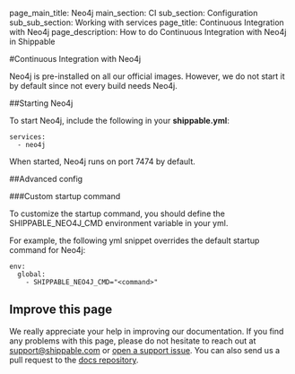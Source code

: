 page_main_title: Neo4j
main_section: CI
sub_section: Configuration
sub_sub_section: Working with services
page_title: Continuous Integration with Neo4j
page_description: How to do Continuous Integration with Neo4j in Shippable

#Continuous Integration with Neo4j

Neo4j is pre-installed on all our official images. However, we do not start it by default since not every build needs Neo4j.

##Starting Neo4j

To start Neo4j, include the following in your **shippable.yml**:

```
services:
  - neo4j
```

When started, Neo4j runs on port 7474 by default.

##Advanced config

###Custom startup command

To customize the startup command, you should define the SHIPPABLE_NEO4J_CMD environment variable in your yml.

For example, the following yml snippet overrides the default startup command for Neo4j:

```
env:
  global:
    - SHIPPABLE_NEO4J_CMD="<command>"
```

## Improve this page

We really appreciate your help in improving our documentation. If you find any problems with this page, please do not hesitate to reach out at [support@shippable.com](mailto:support@shippable.com) or [open a support issue](https://www.github.com/Shippable/support/issues). You can also send us a pull request to the [docs repository](https://www.github.com/Shippable/docs).
